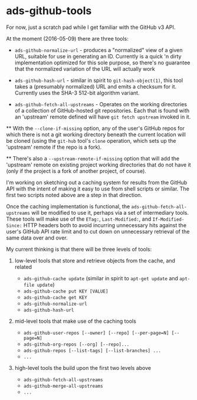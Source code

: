 # ads-github-tools
For now, just a scratch pad while I get familiar with the GitHub v3 API.

At the moment (2016-05-09) there are three tools:

* `ads-github-normalize-url` - produces a "normalized" view of a given URL,
  suitable for use in generating an ID. Currently is a quick 'n dirty
  implementation optimized for this sole purpose, so there's no guarantee that
  the normalized variation of the URL will actually work

* `ads-github-hash-url` - similar in spirit to `git-hash-object(1)`, this tool
  takes a (presumably normalized) URL and emits a checksum for it. Currently
  uses the SHA-3 512-bit algorithm variant.

* `ads-github-fetch-all-upstreams` - Operates on the working directories of a
  collection of GitHub-hosted git repositories. Each that is found with an
  'upstream' remote defined will have `git fetch upstream` invoked in it.
  
** With the `--clone-if-missing` option, any of the user's GitHub repos for
   which there is not a git working directory beneath the current location
   will be cloned (using the `git-hub` tool's `clone` operation, which sets up
   the 'upstream' remote if the repo is a fork).

** There's also a `--upstream-remote-if-missing` option that will add the
   'upstream' remote on existing project working directories that do not have
   it (only if the project is a fork of another project, of course).

I'm working on sketching out a caching system for results from the GitHub API
with the intent of making it easy to use from shell scripts or similar. The
first two scripts noted above are a step in that direction.

Once the caching implementation is functional, the
`ads-github-fetch-all-upstreams` will be modified to use it, perhaps via a set
of intermediary tools. These tools will make use of the `ETag:`,
`Last-Modified:`, and `If-Modified-Since:` HTTP headers both to avoid
incurring unnecessary hits against the user's GitHub API rate limit and to cut
down on unnecessary retrieval of the same data over and over.

My current thinking is that there will be three levels of tools:

1. low-level tools that store and retrieve objects from the cache, and related
   * `ads-github-cache update` (similar in spirit to `apt-get update` and `apt-file update`)
   * `ads-github-cache put KEY [VALUE]`
   * `ads-github-cache get KEY`
   * `ads-github-normalize-url`
   * `ads-github-hash-url`

2. mid-level tools that make use of the caching tools
   * `ads-github-user-repos [--owner] [--repo] [--per-page=N] [--page=N]`
   * `ads-github-org-repos [--org] [--repo]...`
   * `ads-github-repos [--list-tags] [--list-branches] ...`
   * `...`

3. high-level tools the build upon the first two levels above
   * `ads-github-fetch-all-upstreams`
   * `ads-github-merge-all-upstreams`
   * `...`
